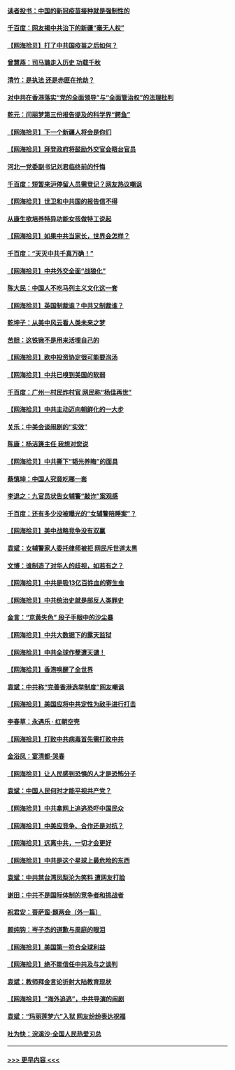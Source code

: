 #### [读者投书：中国的新冠疫苗接种就是强制性的](../pages/nsc993/n12859932.md?t=04060802) 
#### [千百度：网友揭中共治下的新疆“毫无人权”](../pages/nsc993/n12858385.md?t=04060802) 
#### [【网海拾贝】打了中共国疫苗之后如何？](../pages/nsc993/n12857866.md?t=04060802) 
#### [曾慧燕：司马璐走入历史 功载千秋](../pages/nsc993/n12856996.md?t=04060802) 
#### [清竹：是执法 还是赤匪在抢劫？](../pages/nsc993/n12856952.md?t=04060802) 
#### [对中共在香港落实“党的全面领导”与“全面管治权”的法理批判](../pages/nsc993/n12856929.md?t=04060802) 
#### [乾元：闫丽梦第三份报告提及的科学界“鳄鱼”](../pages/nsc993/n12855985.md?t=04060802) 
#### [【网海拾贝】下一个新疆人将会是你们](../pages/nsc993/n12855864.md?t=04060802) 
#### [【网海拾贝】拜登政府将鼓励外交官会晤台官员](../pages/nsc993/n12853615.md?t=04060802) 
#### [河北一党委副书记刘君临终前的忏悔](../pages/nsc993/n12849420.md?t=04060802) 
#### [千百度：短暂来沪停留人员需登记？网友热议嘲讽](../pages/nsc993/n12853497.md?t=04060802) 
#### [【网海拾贝】世卫和中共国的报告信不得](../pages/nsc993/n12850902.md?t=04060802) 
#### [从康生欲培养特异功能女孩做特工说起](../pages/nsc993/n12849289.md?t=04060802) 
#### [【网海拾贝】如果中共当家长，世界会怎样？](../pages/nsc993/n12848436.md?t=04060802) 
#### [千百度：“天灭中共千真万确！”](../pages/nsc993/n12845659.md?t=04060802) 
#### [【网海拾贝】中共外交全面“战狼化”](../pages/nsc993/n12845607.md?t=04060802) 
#### [陈大民：中国人不吃马列主义文化这一套](../pages/nsc993/n12842496.md?t=04060802) 
#### [【网海拾贝】英国制裁谁？中共又制裁谁？](../pages/nsc993/n12840909.md?t=04060802) 
#### [乾坤子：从美中风云看人类未来之梦](../pages/nsc993/n12840590.md?t=04060802) 
#### [苦胆：这铁锹不是用来活埋自己的](../pages/nsc993/n12839512.md?t=04060802) 
#### [【网海拾贝】欧中投资协定很可能要泡汤](../pages/nsc993/n12835122.md?t=04060802) 
#### [【网海拾贝】中共已嗅到美国的软弱](../pages/nsc993/n12832411.md?t=04060802) 
#### [千百度：广州一村民炸村官 网民称“杨佳再世”](../pages/nsc993/n12832380.md?t=04060802) 
#### [【网海拾贝】中共主动迈向朝鲜化的一大步](../pages/nsc993/n12829887.md?t=04060802) 
#### [关乐：中美会谈闹剧的“实效”](../pages/nsc993/n12826698.md?t=04060802) 
#### [陈康：杨洁篪主任  我想对您说](../pages/nsc993/n12826609.md?t=04060802) 
#### [【网海拾贝】中共撕下“韬光养晦”的面具](../pages/nsc993/n12826459.md?t=04060802) 
#### [蔡慎坤：中国人究竟吃哪一套](../pages/nsc993/n12826010.md?t=04060802) 
#### [李退之：九官员状告女辅警“敲诈”案观感](../pages/nsc993/n12823984.md?t=04060802) 
#### [千百度：还有多少没被曝光的“女辅警陪睡案”？](../pages/nsc993/n12822136.md?t=04060802) 
#### [【网海拾贝】美中战略竞争没有双赢](../pages/nsc993/n12822105.md?t=04060802) 
#### [袁斌：女辅警家人委托律师被拒 网民斥世道太黑](../pages/nsc993/n12822004.md?t=04060802) 
#### [文博：谁制造了对华人的歧视，如若有之？](../pages/nsc993/n12821635.md?t=04060802) 
#### [【网海拾贝】中共是吸13亿百姓血的寄生虫](../pages/nsc993/n12819191.md?t=04060802) 
#### [【网海拾贝】中共统治史就是部反人类罪史](../pages/nsc993/n12816738.md?t=04060802) 
#### [金言：“京黄失色” 段子手眼中的沙尘暴](../pages/nsc993/n12815700.md?t=04060802) 
#### [【网海拾贝】中共大数据下的露天监狱](../pages/nsc993/n12811075.md?t=04060802) 
#### [【网海拾贝】中共全球作孽遭天谴！](../pages/nsc993/n12810258.md?t=04060802) 
#### [【网海拾贝】香港唤醒了全世界](../pages/nsc993/n12809100.md?t=04060802) 
#### [袁斌：中共称“完善香港选举制度”网友嘲讽](../pages/nsc993/n12808994.md?t=04060802) 
#### [【网海拾贝】美国应将中共定性为敌手进行打击](../pages/nsc993/n12806870.md?t=04060802) 
#### [李春草：永遇乐 · 红朝空壳](../pages/nsc993/n12805365.md?t=04060802) 
#### [【网海拾贝】打败中共病毒首先需打败中共](../pages/nsc993/n12803930.md?t=04060802) 
#### [金浴凤：宴清都‧哭春](../pages/nsc993/n12801601.md?t=04060802) 
#### [【网海拾贝】让人民感到恐惧的人才是恐怖分子](../pages/nsc993/n12799347.md?t=04060802) 
#### [袁斌：中国人民何时才能平视共产党？](../pages/nsc993/n12799306.md?t=04060802) 
#### [【网海拾贝】中共拿网上追逃恐吓中国民众](../pages/nsc993/n12796905.md?t=04060802) 
#### [【网海拾贝】中美应竞争、合作还是对抗？](../pages/nsc993/n12794675.md?t=04060802) 
#### [【网海拾贝】远离中共，一切才会更好](../pages/nsc993/n12793572.md?t=04060802) 
#### [【网海拾贝】中共是这个星球上最危险的东西](../pages/nsc993/n12791400.md?t=04060802) 
#### [袁斌：中共禁台湾凤梨沦为笑料 遭网友打脸](../pages/nsc993/n12791335.md?t=04060802) 
#### [谢田：中共不是国际体制的竞争者和挑战者](../pages/nsc993/n12791212.md?t=04060802) 
#### [祝君安：菩萨蛮·题两会（外一篇）](../pages/nsc993/n12786801.md?t=04060802) 
#### [颜纯钩：岑子杰的道歉与周庭的眼泪](../pages/nsc993/n12786775.md?t=04060802) 
#### [【网海拾贝】美国第一符合全球利益](../pages/nsc993/n12786666.md?t=04060802) 
#### [【网海拾贝】绝不能信任中共及与之谈判](../pages/nsc993/n12784266.md?t=04060802) 
#### [袁斌：教师拜金言论折射大陆教育现状](../pages/nsc993/n12783868.md?t=04060802) 
#### [【网海拾贝】“海外追逃”，中共导演的闹剧](../pages/nsc993/n12781638.md?t=04060802) 
#### [袁斌：“玛丽莲梦六”入狱 网友纷纷表达祝福](../pages/nsc993/n12781432.md?t=04060802) 
#### [吐为快：浣溪沙·全国人民热爱刃总](../pages/nsc993/n12781393.md?t=04060802) 

----
#### [ >>> 更早内容 <<< ](../indexes/nsc993-earlier.md)
